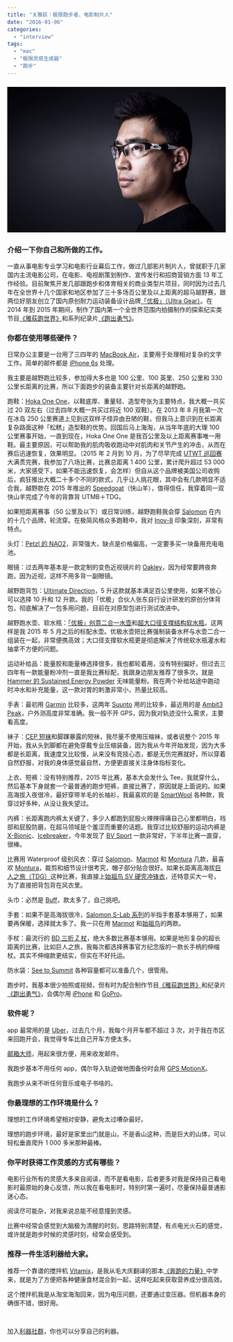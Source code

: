 ```yaml
---
title: "关雅荻｜极限跑步者、电影制片人"
date: "2016-01-06"
categories: 
  - "interview"
tags: 
  - "mac"
  - "极限灵感生成器"
  - "跑步"
---
```


### ![](/images/guanyadi3.jpg)

### 介绍一下你自己和所做的工作。

一直从事电影专业学习和电影行业幕后工作，做过几部影片制片人，曾就职于几家国内主流电影公司，在电影、电视剧策划制作、宣传发行和招商营销方面 13 年工作经验。目前聚焦开发几部跟跑步和体育相关的商业类型片项目，同时因为过去几年在全世界十几个国家和地区参加了三十多场百公里及以上距离的超马越野赛，跟两位好朋友创立了国内原创耐力运动装备设计品牌[「优极」（Ultra Gear）](https://weibo.com/p/1006065584753240/wenzhang)。在 2014 年到 2015 年期间，制作了国内第一个全世界范围内拍摄制作的探索纪实类节目[《雅荻跑世界》](https://www.iqiyi.com/a_19rrhbadnl.html)和系列纪录片[《跑出勇气》](https://www.iqiyi.com/a_19rrhbea45.html)。

### 你都在使用哪些硬件？

日常办公主要是一台用了三四年的 [MacBook Air](https://www.apple.com/cn/macbook-air/)，主要用于处理相对复杂的文字工作。简单的邮件都是 [iPhone 6s](https://www.apple.com/cn/iphone-6/) 处理。

我主要是越野跑比较多，参加得大多也是 100 公里、100 英里、250 公里和 330 公里长距离的比赛，所以下面跑步的装备主要针对长距离的越野跑。

跑鞋：[Hoka One One](https://www.hokaoneone.eu/on/demandware.store/Sites-HOKA-EU-Site/en)，以鞋底厚、重量轻、造型夸张为主要特点，我大概一共买过 20 双左右（过去四年大概一共买过将近 100 双鞋）。在 2013 年 8 月我第一次在冰岛 250 公里赛道上见到这双样子怪异由丑陋的鞋，但我马上意识到在长距离复杂路面这种「松糕」造型鞋的优势。回国后马上海淘，从当年年底的大理 100 公里赛事开始，一直到现在，Hoka One One 是我百公里及以上距离赛事唯一用鞋。最主要原因，可以帮助我的肌肉吸收跑动中对肌肉和关节产生的冲击，从而在赛后迅速恢复，效果明显。（2015 年 2 月到 10 月，为了尽早完成 [UTWT 巡回赛](https://www.ultratrail-worldtour.com/ultra-trail-world-tour-2016en/)大满贯完赛，我参加了八场比赛，比赛总距离 1 400 公里，累计爬升超过 53 000 米，大家感受下，如果不能迅速恢复，会怎样）但自从这个品牌被美国公司收购后，疯狂推出大概二十多个不同的款式，几乎让人挑花眼，其中会有几款明显不适合我，越野款在 2015 年推出的 [Speedgoat](https://www.hokaoneone.eu/en/men-trail/speedgoat/1008852.html?dwvar_1008852_color=BRBC#start=1&cgid=men-trail)（快山羊），值得信任，我穿着同一双快山羊完成了今年的背靠背 UTMB＋TDG。

如果短距离赛事（50 公里及以下）或日常训练，越野跑鞋我会穿 [Salomon](https://www.salomon.com/us/) 在内的十几个品牌，轮流穿。在极简风格众多跑鞋中，我对 [Inov-8](https://www.inov-8.com/New/Global/Index.asp?L=26) 印象深刻，非常有特点。

头灯：[Petzl 的 NAO2](https://www.petzl.com/en/Sport/PERFORMANCE-headlamps/NAO#.VozdkZOLTVo)，非常强大，缺点是价格偏高，一定要多买一块备用充电电池。

眼镜：过去两年基本是一款定制的变色近视镜片的 [Oakley](https://oakley.com.cn/)，因为经常要跨夜奔跑，因为近视，这样不用多背一副眼镜。

越野跑背包：[Ultimate Direction](https://www.ultimatedirection.com/c-hydration-packs.aspx)，5 升这款就基本满足百公里使用，如果不放心可以选择 10 升和 12 升款。我的「优极」合伙人张东自行设计研发的原创分体背包，彻底解决了一包多用问题，目前在对原型包进行测试改进中。

越野跑水壶、软水瓶：[「优极」创意二合一水壶](https://item.taobao.com/item.htm?spm=a1z10.3-c.w4002-13133074274.9.bnV1Xz&id=523821032561)和[超大口径支撑结构软水瓶](https://item.taobao.com/item.htm?spm=a1z10.3-c.w4002-13133074274.12.bnV1Xz&id=523813225776)，这两样是我 2015 年 5 月之后的标配水壶。优极水壶把比赛强制装备水杯与水壶二合一组装在一起，非常便携高效；大口径支撑软水瓶更是彻底解决了传统软水瓶灌水和抽拿不方便的问题。

运动补给品：能量胶和能量棒选择很多，我也都轮着用，没有特别偏好，但过去三四年有一款能量粉冲剂一直是我比赛标配，我跟身边朋友推荐了很多次，就是 [Hammer 的 Sustained Energy Powder](https://www.hammernutrition.com/products/sustained-energy.se.html) 无味能量粉。我在两个补给站途中跑动时冲水和补充能量，这一款对胃的刺激非常小，热量比较高。

手表：最初用 [Garmin](https://www.garmin.com/en-US) 比较多，这两年 [Suunto](https://www.suunto.com/) 用的比较多，最近用的是 [Ambit3 Peak](https://www.suunto.com/en-US/Products/Sports-Watches/Suunto-Ambit3-Peak/Suunto-Ambit3-Peak-Black/)，户外测高度非常准确。我一般不开 GPS，因为我对轨迹没什么需求，主要看高度。

袜子：[CEP 短袜](https://www.wiggle.cn/cep-%E7%9F%AD%E8%A2%9C/)和脚踝暴露的短袜，我尽量不使用压缩袜，或者说整个 2015 年开始，我从头到脚都在避免穿戴专业压缩装备，因为我从今年开始发现，因为大多都是长距离，我速度又比较慢，从来没有竞技心态，都是无伤完赛就好，所以穿着自然舒服，对我的身体感觉最自然，方便更直接关注身体指标变化。

上衣、短裤：没有特别推荐，2015 年比赛，基本大会发什么 Tee，我就穿什么，然后基本下身就套一个最普通的跑步短裤，直接比赛了，原因就是上面说的。如果高海拔入夜很冷，最好穿带羊毛的长袖衫，我最喜欢的是 [SmartWool](https://www.smartwool.com/) 各种款，我穿过好多种，从没让我失望过。

内裤：长距离跑内裤太关键了，多少人都跑到屁股火辣辣得痛自己心里都明白，裆部和屁股防磨，在超马领域是个羞涩而重要的话题。我穿过比较舒服的运动内裤是 [X-Bionic](https://www.x-bionic.com/)、[Icebreaker](https://eu.icebreaker.com/en/home)，今年发现了 [BV Sport](https://www.bvsport.com/en/) 一款非常好，下半年比赛一直穿，很棒。

比赛用 Waterproof 级别风衣：穿过 [Salomon](https://www.salomon.com/us/)、[Marmot](https://marmot.com/) 和 [Montura](https://www.montura.it/en/homepage.php) 几款，最喜欢 [Montura](https://www.montura.it/en/homepage.php)，裁剪和细节设计很考究，帽子部分贴合很好。如果长距离高海拔[巨人之旅（TDG）](https://www.tordesgeants.it/en/content/route)这种比赛，我直接上[始祖鸟 SV 硬壳冲锋衣](https://arcteryx.com/product.aspx?language=ZH&gender=mens&model=Alpha-SV-Jacket)，还特意买大一号，为了直接把背包背在风衣里。

头巾：必然是 [Buff](https://www.buffwear.co.uk/)，款太多了，自己挑吧。

手套：如果不是高海拔很冷，[Salomon S-Lab 系列](https://www.salomon.com/uk/sports/running/clothing/gloves/_s232174)的半指手套基本够用了，如果要再保暖，选择就太多了。我一只在用 [Marmot](https://marmot.com/) 和[始祖鸟](https://arcteryx.com/Home.aspx?language=ZH)的两款。

手杖：最流行的 [BD 三折 Z 杖](https://eu.blackdiamondequipment.com/en/trekking-poles/distance-carbon-z-pole-BD11217700001201.html)，绝大多数比赛基本够用。如果是地形复杂的超长距离的比赛，比如巨人之旅，我每次都选择赛事官方纪念版的一款长手柄的伸缩杖。其实不伸缩款更结实，但实在不好托运。

防水袋：[See to Summit](https://www.seatosummit.com/) 各种容量都可以准备几个，很管用。

跑步时，我基本很少拍照或视频，但有时为配合制作节目[《雅荻跑世界》](https://www.iqiyi.com/a_19rrhbadnl.html)和纪录片[《跑出勇气》](https://www.iqiyi.com/a_19rrhbea45.html)，会偶尔用 [iPhone](https://www.apple.com/cn/iphone-6/) 和 [GoPro](https://zh.gopro.com/)。

### 软件呢？

app 最常用的是 [Uber](https://itunes.apple.com/us/app/uber/id368677368?)，过去几个月，我每个月开车都不超过 3 次，对于我在市区来回跑开会，我觉得专车比自己开车方便太多。

[邮箱大师](https://mail.163.com/dashi/?from=mail101)，用起来很方便，用来收发邮件。

我跑步基本不用任何 app，偶尔导入轨迹做地图备份时会用 [GPS MotionX](https://itunes.apple.com/us/app/motionx-gps/id299949744?mt=8)。

我跑步从来不听任何音乐或电子书啥的。

### 你最理想的工作环境是什么？

理想的工作环境希望相对安静，避免太过嘈杂最好。

理想的跑步环境，最好是家里出门就是山，不是香山这种，而是巨大的山体，可以轻松垂直爬升 1 000 多米那种最棒。

### 你平时获得工作灵感的方式有哪些？

电影行业所有的灵感大多来自阅读，而不是看电影，后者更多对我是保持自己看电影时最原始的身心反馈，所以我在看电影时，特别时第一遍时，尽量保持最普通影迷心态。

阅读尽可能杂，对我来说总能不经意撞到灵感。

比赛中经常会感觉到大脑极为清醒的时刻，思路特别清楚，有点电光火石的感觉，或许就是跑步时候的灵感时刻，经常会感受到。

### 推荐一件生活利器给大家。

推荐一个靠谱的搅拌机 [Vitamix](https://www.vitamix.co.uk/)，是我从毛大庆翻译的那本[《奔跑的力量》](https://book.douban.com/subject/25913611/)中学来，就是为了方便把各种健康食材混合到一起，这样吃起来获取营养成分很高效。

这个搅拌机我是从淘宝海淘回来，因为电压问题，还要通过变压器。但机器本身的确很不错，很好用。

 

加入[利器社群](https://liqi.io/community/)，你也可以分享自己的利器。
